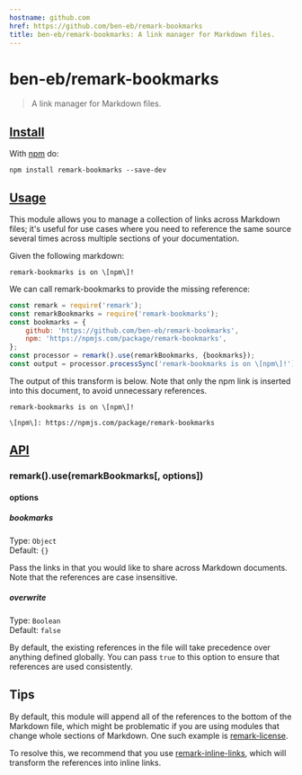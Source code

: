 ```yaml
---
hostname: github.com
href: https://github.com/ben-eb/remark-bookmarks
title: ben-eb/remark-bookmarks: A link manager for Markdown files.
---
```


# ben-eb/remark-bookmarks

> A link manager for Markdown files.

[Install](#install)
-------------------

With [npm](https://npmjs.com/package/remark-bookmarks) do:

    npm install remark-bookmarks --save-dev

[Usage](#usage)
---------------

This module allows you to manage a collection of links across Markdown files; it's useful for use cases where you need to reference the same source several times across multiple sections of your documentation.

Given the following markdown:

`remark-bookmarks is on \[npm\]!`

We can call remark-bookmarks to provide the missing reference:

```javascript
const remark = require('remark');
const remarkBookmarks = require('remark-bookmarks');
const bookmarks = {
    github: 'https://github.com/ben-eb/remark-bookmarks',
    npm: 'https://npmjs.com/package/remark-bookmarks',
};
const processor = remark().use(remarkBookmarks, {bookmarks});
const output = processor.processSync('remark-bookmarks is on \[npm\]!');
```

The output of this transform is below. Note that only the npm link is inserted into this document, to avoid unnecessary references.

`remark-bookmarks is on \[npm\]!`

`\[npm\]: https://npmjs.com/package/remark-bookmarks`



[API](#api)
-----------

### [](#remarkuseremarkbookmarks-options)remark().use(remarkBookmarks\[, options\])

#### [](#options)options

##### [](#bookmarks)bookmarks

Type: `Object`  
Default: `{}`

Pass the links in that you would like to share across Markdown documents. Note that the references are case insensitive.

##### [](#overwrite)overwrite

Type: `Boolean`  
Default: `false`

By default, the existing references in the file will take precedence over anything defined globally. You can pass `true` to this option to ensure that references are used consistently.

[](#tips)Tips
-------------

By default, this module will append all of the references to the bottom of the Markdown file, which might be problematic if you are using modules that change whole sections of Markdown. One such example is [remark-license](https://github.com/wooorm/remark-license).

To resolve this, we recommend that you use [remark-inline-links](https://github.com/wooorm/remark-inline-links), which will transform the references into inline links.
